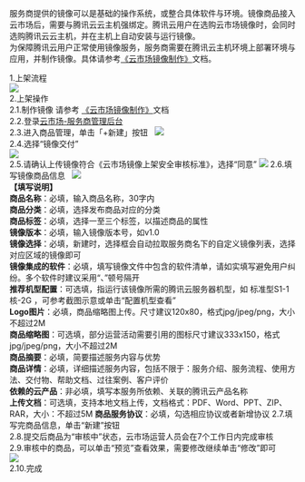 服务商提供的镜像可以是基础的操作系统，或整合具体软件与环境。镜像商品接入云市场后，需要与腾讯云云主机强绑定。腾讯云用户在选购云市场镜像时，会同时选购腾讯云云主机，并在主机上自动安装与运行镜像。   
为保障腾讯云用户正常使用镜像服务，服务商需要在腾讯云主机环境上部署环境与应用，并制作镜像。具体请参考[《云市场镜像制作》](https://mc.qcloudimg.com/static/pdf/a2a6a117fe5c59b9e846cb442fadddb0/docfile.pdf)文档。 
  
1.上架流程  
![](https://mc.qcloudimg.com/static/img/89416f8788eab8e04f27f7a991e37aa8/image.png)  
2.上架操作  
2.1.制作镜像
请参考 [《云市场镜像制作》](https://mc.qcloudimg.com/static/pdf/a2a6a117fe5c59b9e846cb442fadddb0/docfile.pdf)文档  
2.2.登录[云市场-服务商管理后台](https://console.cloud.tencent.com/serviceprovider/products)   
2.3.进入商品管理，单击「+新建」按钮  
![](https://main.qcloudimg.com/raw/95a212505337724cece0ac27269ff31d.png)   
2.4.选择“镜像交付”   
![](https://main.qcloudimg.com/raw/f63935db81c885d83e25c8aae76b6411.png)   
2.5.请确认上传镜像符合《云市场镜像上架安全审核标准》，选择“同意”
![](https://main.qcloudimg.com/raw/00a4aef64382c7cee328336599b7d992.png)
2.6.填写镜像商品信息  
![](https://main.qcloudimg.com/raw/224b564e25ad88de634cd911f838383d.png)  
**【填写说明】**   
**商品名称**：必填，输入商品名称，30字内   
**商品分类**：必填，选择发布商品对应的分类    
**商品标签**：必填，选择一至三个标签，以描述商品的属性   
**镜像版本**：必填，输入镜像版本号，如v1.0    
**镜像选择**：必填，新建时，选择框会自动拉取服务商名下的自定义镜像列表，选择对应区域的镜像即可   
**镜像集成的软件**：必填，填写镜像文件中包含的软件清单，请如实填写避免用户纠纷。多个软件时建议采用“、”顿号隔开    
**推荐机型配置**：可选填，指运行该镜像所需的腾讯云服务器机型，如 标准型S1-1核-2G ，可参考截图示意或单击“配置机型查看”    
**Logo图片**：必填，商品缩略图上传。尺寸建议120x80，格式jpg/jpeg/png，大小不超过2M   
**商品缩略图**：可选填，部分运营活动需要引用的图标尺寸建议333x150，格式jpg/jpeg/png，大小不超过2M   
**商品摘要**：必填，简要描述服务内容与优势   
**商品详情**：必填，详细描述服务内容，包括不限于：服务介绍、服务流程、使用方法、交付物、帮助文档、过往案例、客户评价   
**依赖的云产品**：非必填，填写本服务所依赖、关联的腾讯云产品名称   
**上传文档**：可选填，支持本地文档上传，文档格式：PDF、Word、PPT、ZIP、RAR，大小：不超过5M
**商品服务协议**：必填，勾选相应协议或者新增协议
2.7.填写完商品信息，单击“新建”按钮   
2.8.提交后商品为“审核中”状态，云市场运营人员会在7个工作日内完成审核   
2.9.审核中的商品，可以单击“预览”查看效果，需要修改继续单击“修改”即可   
![](https://main.qcloudimg.com/raw/b2f078ce8cf035d7b5b02a33abcddcac.png)   
2.10.完成  

